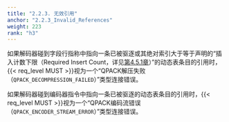 ```yaml
---
title: "2.2.3. 无效引用"
anchor: "2.2.3_Invalid_References"
weight: 223
rank: "h3"
---
```


如果解码器碰到字段行指称中指向一条已被驱逐或其绝对索引大于等于声明的“插入计数下限（Required Insert Count，详见[第4.5.1章]()）”的动态表条目的引用时，{{< req_level MUST >}}视为一个“QPACK解压失败（`QPACK_DECOMPRESSION_FAILED`）”类型连接错误。

如果解码器碰到编码器指令中指向一条已被驱逐的动态表条目的引用时，{{< req_level MUST >}}视为一个“QPACK编码流错误（`QPACK_ENCODER_STREAM_ERROR`）”类型连接错误。
